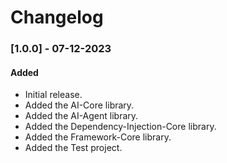 # Changelog
### [1.0.0] - 07-12-2023
#### Added
- Initial release.
- Added the AI-Core library.
- Added the AI-Agent library.
- Added the Dependency-Injection-Core library.
- Added the Framework-Core library.
- Added the Test project.
